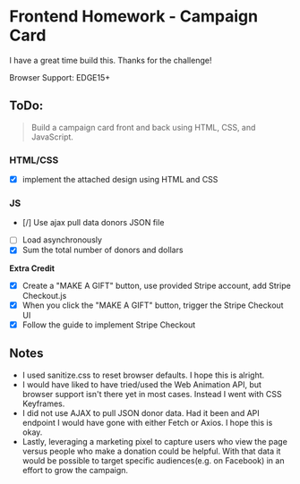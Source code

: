# Frontend Homework - Campaign Card

I have a great time build this. Thanks for the challenge!

Browser Support:
EDGE15+

## ToDo:

> Build a campaign card front and back using HTML, CSS, and JavaScript.

### HTML/CSS
- [x] implement the attached design using HTML and CSS
### JS
- [/] Use ajax pull data donors JSON file
- [ ] Load asynchronously
- [x] Sum the total number of donors and dollars

**Extra Credit**
- [x] Create a "MAKE A GIFT" button, use provided Stripe account, add Stripe Checkout.js
- [x] When you click the "MAKE A GIFT" button, trigger the Stripe Checkout UI
- [x] Follow the guide to implement Stripe Checkout

## Notes
- I used sanitize.css to reset browser defaults. I hope this is alright.
- I would have liked to have tried/used the Web Animation API, but browser support isn't there yet in most cases. Instead I went with CSS Keyframes.
- I did not use AJAX to pull JSON donor data. Had it been and API endpoint I would have gone with either Fetch or Axios. I hope this is okay.
- Lastly, leveraging a marketing pixel to capture users who view the page versus people who make a donation could be helpful. With that data it would be possible to target specific audiences(e.g. on Facebook) in an effort to grow the campaign.